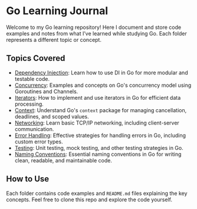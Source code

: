# Go Learning Journal

Welcome to my Go learning repository! Here I document and store code examples and notes from what I’ve learned while studying Go. Each folder represents a different topic or concept.

## Topics Covered
- [Dependency Injection](./DependencyInjection/README.md): Learn how to use DI in Go for more modular and testable code.
- [Concurrency](./Concurrency/README.md): Examples and concepts on Go's concurrency model using Goroutines and Channels.
- [Iterators](./Iterators/README.md): How to implement and use iterators in Go for efficient data processing.
- [Context](./Context/README.md): Understand Go's `context` package for managing cancellation, deadlines, and scoped values.
- [Networking](./Networking/README.md): Learn basic TCP/IP networking, including client-server communication.
- [Error Handling](./ErrorHandling/README.md): Effective strategies for handling errors in Go, including custom error types.
- [Testing](./Testing/README.md): Unit testing, mock testing, and other testing strategies in Go.
- [Naming Conventions](./NamingConvention/README.md): Essential naming conventions in Go for writing clean, readable, and maintainable code.


## How to Use
Each folder contains code examples and `README.md` files explaining the key concepts. Feel free to clone this repo and explore the code yourself.

